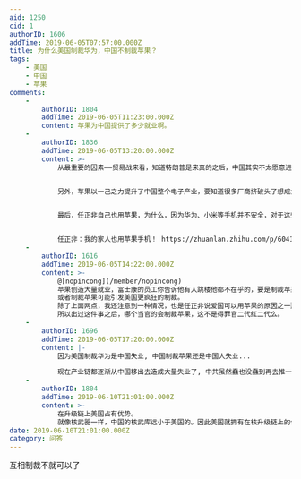 ```yaml
---
aid: 1250
cid: 1
authorID: 1606
addTime: 2019-06-05T07:57:00.000Z
title: 为什么美国制裁华为，中国不制裁苹果？
tags:
    - 美国
    - 中国
    - 苹果
comments:
    -
        authorID: 1804
        addTime: 2019-06-05T11:23:00.000Z
        content: 苹果为中国提供了多少就业啊。
    -
        authorID: 1836
        addTime: 2019-06-05T13:20:00.000Z
        content: >-
            从最重要的因素——贸易战来看，知道特朗普是来真的之后，中国其实不太愿意进一步升级贸易战。这一点从任正非的讲话里能看出来，如果真的“全面开战”，中国禁苹果，美国禁的可能就不止是一个华为和联想了，封锁的技术也不仅限于芯片了，贸然把贸易战升级，恐怕不是上策。


            另外，苹果以一己之力提升了中国整个电子产业，要知道很多厂商挤破头了想成为苹果的供应商，因为苹果会极大地提升供应商的工艺和技术水平，而小米在内的整个科技企业也受益于苹果。如果苹果撤离中国，将是整个产业链的转移，而印度和东南亚将是极好的承接地。基本上是伤敌一百，自损一千的策略。


            最后，任正非自己也用苹果，为什么，因为华为、小米等手机并不安全，对于这些高官、高管来说，要是手机中了木马、病毒，通话被窃听、资料被窃取，后果是很严重的。


            任正非：我的家人也用苹果手机！ https://zhuanlan.zhihu.com/p/60418971
    -
        authorID: 1616
        addTime: 2019-06-05T14:22:00.000Z
        content: >-
            @[nopincong](/member/nopincong)
            苹果创造大量就业，富士康的员工你告诉他有人跳楼他都不在乎的，要是制裁苹果没有订单他们就没有加班就挣不到钱他们就开始骂政府了，富士康一百多万员工突然大量失业骂政府，政府受不了；
            或者制裁苹果可能引发美国更疯狂的制裁。
            除了上面两点，我还注意到一种情况，也是任正非说爱国可以用苹果的原因之一那就是大量权贵及其子女都是苹果的忠实粉丝，任正非不想得罪这些权贵官二代红二代，所以任正非根本不敢说用苹果就不爱国这类的话。前几年有次苹果手机在国内推迟推出，当时很多评论出现在中央政府网站我记得是工信部还是哪里，这些特别多的评论都是严厉的批评政府，我要苹果手机，马上就要之类的话，有的干脆开口就骂；评论如此之多，且出现在这么高层次的网站上，我当时看到都吓尿了好么。我就想这都是谁这么胆大都堵到中央政府网站上评论开骂了，要知道连什么贪污腐败啊之类的事情我都没见到过有这么多人去政府网站评论。我觉得唯一的解释就是其中有大量红二代官二代，他们喜欢苹果手机，他们不担心被报复，他们再施压。
            所以出过这件事之后，哪个当官的会制裁苹果，这不是得罪官二代红二代么。
    -
        authorID: 1696
        addTime: 2019-06-05T17:20:00.000Z
        content: |-
            因为美国制裁华为是中国失业, 中国制裁苹果还是中国人失业...

            现在产业链都逐渐从中国移出去造成大量失业了, 中共虽然蠢也没蠢到再去推一把.
    -
        authorID: 1804
        addTime: 2019-06-10T21:01:00.000Z
        content: >-
            在升级链上美国占有优势。
            就像核武器一样，中国的核武库远小于美国的。因此美国就拥有在核升级链上的优势，而很难想象中国使用核讹诈，或者考虑有限核战争。
date: 2019-06-10T21:01:00.000Z
category: 问答
---
```


互相制裁不就可以了

